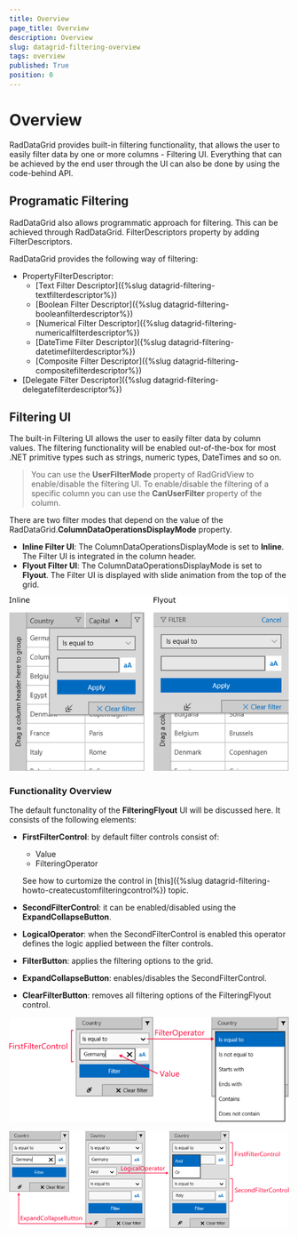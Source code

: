 ```yaml
---
title: Overview
page_title: Overview
description: Overview
slug: datagrid-filtering-overview
tags: overview
published: True
position: 0
---
```


# Overview

RadDataGrid provides built-in filtering functionality, that allows the user to easily filter data by one or more columns - Filtering UI.
Everything that can be achieved by the end user through the UI can also be done by using the code-behind API.

## Programatic Filtering

RadDataGrid also allows programmatic approach for filtering. This can be achieved through RadDataGrid. FilterDescriptors property by adding FilterDescriptors.

RadDataGrid provides the following way of filtering:

* PropertyFilterDescriptor:
	* [Text Filter Descriptor]({%slug datagrid-filtering-textfilterdescriptor%})
	* [Boolean Filter Descriptor]({%slug datagrid-filtering-booleanfilterdescriptor%})
	* [Numerical Filter Descriptor]({%slug datagrid-filtering-numericalfilterdescriptor%})
	* [DateTime Filter Descriptor]({%slug datagrid-filtering-datetimefilterdescriptor%})
	* [Composite Filter Descriptor]({%slug datagrid-filtering-compositefilterdescriptor%})
* [Delegate Filter Descriptor]({%slug datagrid-filtering-delegatefilterdescriptor%})

## Filtering UI

The built-in Filtering UI allows the user to easily filter data by column values.
The filtering functionality will be enabled out-of-the-box for most .NET primitive types such as strings, numeric types, DateTimes and so on.

>You can use the **UserFilterMode** property of RadGridView to enable/disable the filtering UI. To enable/disable the filtering of a specific column you can use the **CanUserFilter** property of the column.

There are two filter modes that depend on the value of the RadDataGrid.**ColumnDataOperationsDisplayMode** property.

- **Inline Filter UI**: The ColumnDataOperationsDisplayMode is set to **Inline**. The Filter UI is integrated in the column header.
- **Flyout Filter UI**: The ColumnDataOperationsDisplayMode is set to **Flyout**. The Filter UI is displayed with slide animation from the top of the grid.

![Filter UI modes](images/grid-filtering-modes.png)

### Functionality Overview

The default functonality of the **FilteringFlyout** UI will be discussed here. It consists of the following elements:

* **FirstFilterControl**: by default filter controls consist of:
	* Value
	* FilteringOperator

	See how to curtomize the control in [this]({%slug datagrid-filtering-howto-createcustomfilteringcontrol%}) topic.
* **SecondFilterControl**: it can be enabled/disabled using the **ExpandCollapseButton**.
* **LogicalOperator**: when the SecondFilterControl is enabled this operator defines the logic applied between the filter controls.
* **FilterButton**: applies the filtering options to the grid.
* **ExpandCollapseButton**: enables/disables the SecondFilterControl.
* **ClearFilterButton**: removes all filtering options of the FilteringFlyout control.

![FilteringUI-First Look And Filtering Options](images/FilteringUI-FirstLookAndFilteringOptions.png)

![FilteringUI-Expanded](images/FilteringUI-Expanded.png)
